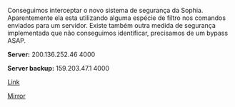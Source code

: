 
Conseguimos interceptar o novo sistema de segurança da Sophia. Aparentemente ela esta utilizando alguma espécie de filtro nos comandos enviados para um servidor. Existe também outra medida de segurança implementada que não conseguimos identificar, precisamos de um bypass ASAP.

**Server:** 200.136.252.46 4000

**Server backup:** 159.203.47.1 4000

[Link](https://cloud.ufscar.br:8080/v1/AUTH_c93b694078064b4f81afd2266a502511/static.pwn2win.party/roots_before_branches_8a270ed1f722a026ceeb53739c58afe1b99543f1ec7b5497a6c9e0a128d610b0.tar.gz)

[Mirror](https://static.pwn2win.party/roots_before_branches_8a270ed1f722a026ceeb53739c58afe1b99543f1ec7b5497a6c9e0a128d610b0.tar.gz)
